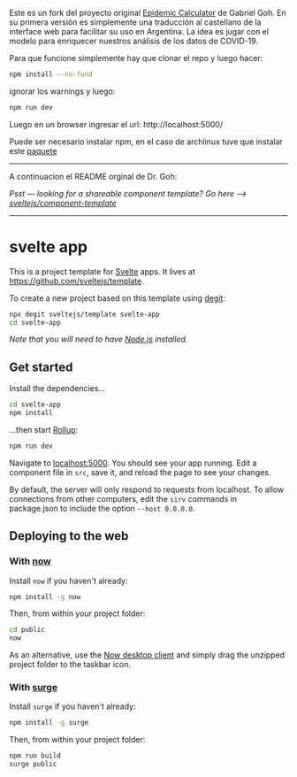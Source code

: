 Este es un fork del proyecto original [Epidemic Calculator](https://github.com/gabgoh/epcalc)
de Gabriel Goh. En su primera versión es simplemente una traducción al castellano de la interface web
para facilitar su uso en Argentina. La idea es jugar con el modelo para enriquecer nuestros análisis de los datos de COVID-19.

Para que funcione simplemente hay que clonar el repo y luego hacer:

```bash
npm install --no-fund
```
ignorar los warnings y luego:
```bash
npm run dev
```
Luego en un browser ingresar el url: http://localhost:5000/

Puede ser necesario instalar npm, en el caso de archlinux tuve que instalar este [paquete](https://www.archlinux.org/packages/community/any/npm/)

---

A continuacion el README orginal de Dr. Goh:


*Psst — looking for a shareable component template? Go here --> [sveltejs/component-template](https://github.com/sveltejs/component-template)*

---

# svelte app

This is a project template for [Svelte](https://svelte.dev) apps. It lives at https://github.com/sveltejs/template.

To create a new project based on this template using [degit](https://github.com/Rich-Harris/degit):

```bash
npx degit sveltejs/template svelte-app
cd svelte-app
```

*Note that you will need to have [Node.js](https://nodejs.org) installed.*


## Get started

Install the dependencies...

```bash
cd svelte-app
npm install
```

...then start [Rollup](https://rollupjs.org):

```bash
npm run dev
```

Navigate to [localhost:5000](http://localhost:5000). You should see your app running. Edit a component file in `src`, save it, and reload the page to see your changes.

By default, the server will only respond to requests from localhost. To allow connections from other computers, edit the `sirv` commands in package.json to include the option `--host 0.0.0.0`.


## Deploying to the web

### With [now](https://zeit.co/now)

Install `now` if you haven't already:

```bash
npm install -g now
```

Then, from within your project folder:

```bash
cd public
now
```

As an alternative, use the [Now desktop client](https://zeit.co/download) and simply drag the unzipped project folder to the taskbar icon.

### With [surge](https://surge.sh/)

Install `surge` if you haven't already:

```bash
npm install -g surge
```

Then, from within your project folder:

```bash
npm run build
surge public
```
